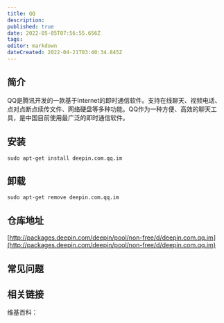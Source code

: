 ```yaml
---
title: QQ
description: 
published: true
date: 2022-05-05T07:56:55.656Z
tags: 
editor: markdown
dateCreated: 2022-04-21T03:40:34.845Z
---
```


## 简介

QQ是腾讯开发的一款基于Internet的即时通信软件。支持在线聊天、视频电话、点对点断点续传文件、网络硬盘等多种功能。QQ作为一种方便、高效的聊天工具，是中国目前使用最广泛的即时通信软件。

## 安装

`sudo apt-get install deepin.com.qq.im`

## 卸载

`sudo apt-get remove deepin.com.qq.im`

## 仓库地址

[http://packages.deepin.com/deepin/pool/non-free/d/deepin.com.qq.im](http://packages.deepin.com/deepin/pool/non-free/d/deepin.com.qq.im)


## 常见问题


## 相关链接

维基百科：